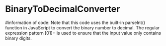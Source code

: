 # BinaryToDecimalConverter
#information of code: Note that this code uses the built-in parseInt() function in JavaScript to convert the binary number to decimal. The regular expression pattern [01]+ is used to ensure that the input value only contains binary digits.
